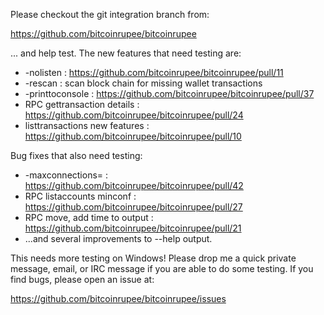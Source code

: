 Please checkout the git integration branch from:

https://github.com/bitcoinrupee/bitcoinrupee

... and help test.  The new features that need testing are:

* -nolisten : https://github.com/bitcoinrupee/bitcoinrupee/pull/11
* -rescan : scan block chain for missing wallet transactions
* -printtoconsole : https://github.com/bitcoinrupee/bitcoinrupee/pull/37
* RPC gettransaction details : https://github.com/bitcoinrupee/bitcoinrupee/pull/24
* listtransactions new features : https://github.com/bitcoinrupee/bitcoinrupee/pull/10

Bug fixes that also need testing:

* -maxconnections= : https://github.com/bitcoinrupee/bitcoinrupee/pull/42
* RPC listaccounts minconf : https://github.com/bitcoinrupee/bitcoinrupee/pull/27
* RPC move, add time to output : https://github.com/bitcoinrupee/bitcoinrupee/pull/21
* ...and several improvements to --help output.

This needs more testing on Windows!  Please drop me a quick private message, email, or IRC message if you are able to do some testing.  If you find bugs, please open an issue at:

https://github.com/bitcoinrupee/bitcoinrupee/issues
